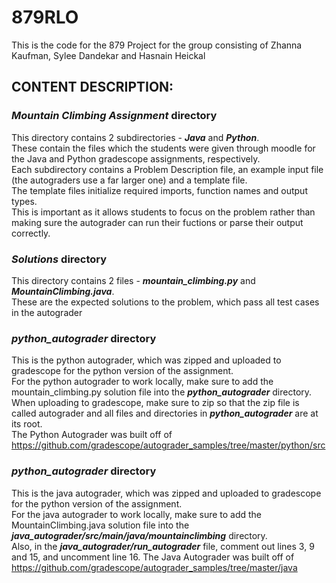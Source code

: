 # 879RLO

This is the code for the 879 Project for the group consisting of Zhanna Kaufman, Sylee Dandekar and Hasnain Heickal

## CONTENT DESCRIPTION:

### _Mountain Climbing Assignment_ directory
This directory contains 2 subdirectories - **_Java_** and **_Python_**. <br />
These contain the files which the students were given through moodle for the Java and Python gradescope assignments, respectively. <br />
Each subdirectory contains a Problem Description file, an example input file (the autograders use a far larger one) and a template file. <br />
The template files initialize required imports, function names and output types. <br />
This is important as it allows students to focus on the problem rather than making sure the autograder can run their fuctions or parse their output correctly.

### _Solutions_ directory
This directory contains 2 files - **_mountain_climbing.py_** and **_MountainClimbing.java_**. <br />
These are the expected solutions to the problem, which pass all test cases in the autograder

### _python_autograder_ directory
This is the python autograder, which was zipped and uploaded to gradescope for the python version of the assignment. <br />
For the python autograder to work locally, make sure to add the mountain_climbing.py solution file into the **_python_autograder_** directory.  <br />
When uploading to gradescope, make sure to zip so that the zip file is called autograder and all files and directories in **_python_autograder_** are at its root.  <br />
The Python Autograder was built off of https://github.com/gradescope/autograder_samples/tree/master/python/src  <br />

### _python_autograder_ directory
This is the java autograder, which was zipped and uploaded to gradescope for the python version of the assignment. <br />
For the java autograder to work locally, make sure to add the MountainClimbing.java solution file into the **_java_autograder/src/main/java/mountainclimbing_** directory.  <br />
Also, in the **_java_autograder/run_autograder_** file, comment out lines 3, 9 and 15, and uncomment line 16.
The Java Autograder was built off of https://github.com/gradescope/autograder_samples/tree/master/java
